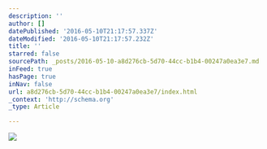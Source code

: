 ```yaml
---
description: ''
author: []
datePublished: '2016-05-10T21:17:57.337Z'
dateModified: '2016-05-10T21:17:57.232Z'
title: ''
starred: false
sourcePath: _posts/2016-05-10-a8d276cb-5d70-44cc-b1b4-00247a0ea3e7.md
inFeed: true
hasPage: true
inNav: false
url: a8d276cb-5d70-44cc-b1b4-00247a0ea3e7/index.html
_context: 'http://schema.org'
_type: Article

---
```

![](https://the-grid-user-content.s3-us-west-2.amazonaws.com/61e1a3fc-5c79-4d20-b225-87c43ddb209f.jpg)